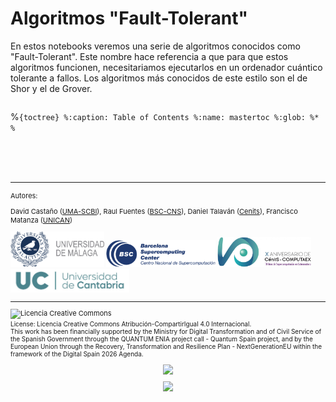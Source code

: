 # Algoritmos "Fault-Tolerant"

En estos notebooks veremos una serie de algoritmos conocidos como "Fault-Tolerant". Este nombre hace referencia a que para que estos algoritmos funcionen, necesitariamos ejecutarlos en un ordenador cuántico tolerante a fallos. Los algoritmos más conocidos de este estilo son el de Shor y el de Grover.



```{tableofcontents}
```

%```{toctree}
%:caption: Table of Contents
%:name: mastertoc
%:glob:
%*
%```


<!-- #region -->
<br>
<br>
<br>

---
<div style="font-size: 11px">
Autores:

David Castaño ([UMA-SCBI](https://www.scbi.uma.es/site/)), Raul Fuentes ([BSC-CNS](https://www.bsc.es/es)), Daniel Talaván  ([Cenits](https://www.cenits.es/)), Francisco Matanza ([UNICAN](https://web.unican.es/))
<div>
    
<img src="images/Logo_UMA.jpeg"  width="150px">
<img src="images/BSC-blue-medium.png" width="175px">
<img src="images/xaniversario_rectangle.jpg" width="150px">
<img src="images/Logo_UNICAM.jpg" width="190px">

---

<a rel="license" href="http://creativecommons.org/licenses/by-sa/4.0/">
  <img alt="Licencia Creative Commons" src="https://i.creativecommons.org/l/by-sa/4.0/88x31.png" style="display: inline-block; vertical-align: middle;" />
  <div style="display: inline-block; font-size: 10px; vertical-align: middle;">
    License: Licencia Creative Commons Atribución-CompartirIgual 4.0 Internacional.
  </div>
</a>

    

<div style="font-size: 10px">
This work has been financially supported by the Ministry for Digital Transformation and of Civil Service of the Spanish Government through the QUANTUM ENIA project call - Quantum Spain project, and by the European Union through the Recovery, Transformation and Resilience Plan - NextGenerationEU within the framework of the Digital Spain 2026 Agenda.
</div>

<figure><center>
<img   src="https://quantumspain-project.es/wp-content/uploads/2022/11/Logo_QS_EspanaDigital.png" align=center  width="800px"/>
</center></figure>
<center>
<img src="https://quantumspain-project.es/wp-content/uploads/2024/02/Banner-QS_GOB_v2.png" width="800px" />
</center>
<!-- #endregion -->
